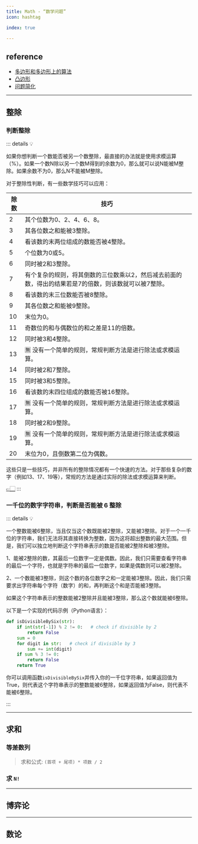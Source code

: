 ```yaml
---
title: Math - “数学问题”
icon: hashtag

index: true

---
```


<!-- more -->

## reference

- [多边形和多边形上的算法](https://visualgo.net/zh/polygon/print)
- [凸边形](https://visualgo.net/zh/convexhull/print)
- [问题简化](https://visualgo.net/zh/reductions/print)

------

## 整除 

### 判断整除

::: details 💡

如果你想判断一个数能否被另一个数整除，最直接的办法就是使用求模运算（%）。如果一个数N除以另一个数M得到的余数为0，那么就可以说N能被M整除。如果余数不为0，那么N不能被M整除。

对于整除性判断，有一些数学技巧可以应用：

| 除数 | 技巧
| --- | ---
| 2     | 其个位数为0、2、4、6、8。
| 3     | 其各位数之和能被3整除。
| 4     | 看该数的末两位组成的数能否被4整除。
| 5     | 个位数为0或5。
| 6     | 同时被2和3整除。
| 7     | 有个复杂的规则，将其倒数的三位数乘以2，然后减去前面的数，得出的结果若是7的倍数，则该数就可以被7整除。
| 8     | 看该数的末三位数能否被8整除。
| 9     | 其各位数之和能被9整除。
| 10    | 末位为0。
| 11    | 奇数位的和与偶数位的和之差是11的倍数。
| 12    | 同时被3和4整除。
| 13    | 🈚️ 没有一个简单的规则，常规判断方法是进行除法或求模运算。
| 14    | 同时被2和7整除。
| 15    | 同时被3和5整除。
| 16    | 看该数的末四位组成的数能否被16整除。
| 17    | 🈚️ 没有一个简单的规则，常规判断方法是进行除法或求模运算。
| 18    | 同时被2和9整除。
| 19    | 🈚️ 没有一个简单的规则，常规判断方法是进行除法或求模运算。
| 20    | 末位为0，且倒数第二位为偶数。

这些只是一些技巧，并非所有的整除情况都有一个快速的方法。对于那些复杂的数字（例如13、17、19等），常规的方法是通过实际的除法或求模运算来判断。

[👉🏻](https://www.cnblogs.com/xz816111/p/4580491.html)
:::

### 一千位的数字字符串，判断是否能被 6 整除

::: details 💡

一个整数能被6整除，当且仅当这个数既能被2整除，又能被3整除。对于一个一千位的字符串，我们无法将其直接转换为整数，因为这将超出整数的最大范围。但是，我们可以独立地判断这个字符串表示的数是否能被2整除和被3整除。

1、能被2整除的数，其最后一位数字一定是偶数。因此，我们只需要查看字符串的最后一个字符，也就是字符串的最后一位数字，如果是偶数则可以被2整除。

2、一个数能被3整除，则这个数的各位数字之和一定能被3整除。因此，我们只需要求出字符串每个字符（数字）的和，再判断这个和是否能被3整除。

如果这个字符串表示的整数能被2整除并且能被3整除，那么这个数就能被6整除。

以下是一个实现的代码示例（Python语言）：

```py
def isDivisibleBySix(str):
    if int(str[-1]) % 2 != 0:   # check if divisible by 2
        return False
    sum = 0
    for digit in str:   # check if divisible by 3
        sum += int(digit)
    if sum % 3 != 0:
        return False
    return True
```

你可以调用函数`isDivisibleBySix`并传入你的一千位字符串，如果返回值为True，则代表这个字符串表示的整数能被6整除，如果返回值为False，则代表不能被6整除。

::: 

------

## 求和

### 等差数列

> 求和公式: `(首项 + 尾项) * 项数 / 2`

<!-- 丢失的数字 -->
<!-- @include: @leetcode/problems/0x0200.md#0268 -->

### 求 `N!`

------

## 博弈论

<!-- Nim 游戏 -->
<!-- @include: @leetcode/problems/0x0200.md#0292 -->

<!-- 石子游戏 -->
<!-- @include: @leetcode/problems/0x0800.md#0877 -->

<!-- 黑板异或游戏 -->
<!-- @include: @leetcode/problems/0x0800.md#0810 -->

------

## 数论

<!-- 灯泡开关 -->
<!-- @include: @leetcode/problems/0x0300.md#0319 -->

<!-- 灯泡开关 Ⅱ -->
<!-- @include: @leetcode/problems/0x0600.md#0672 -->
